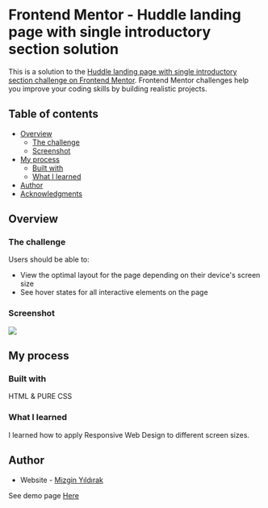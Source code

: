 # Frontend Mentor - Huddle landing page with single introductory section solution

This is a solution to the [Huddle landing page with single introductory section challenge on Frontend Mentor](https://www.frontendmentor.io/challenges/huddle-landing-page-with-a-single-introductory-section-B_2Wvxgi0). Frontend Mentor challenges help you improve your coding skills by building realistic projects. 

## Table of contents

- [Overview](#overview)
  - [The challenge](#the-challenge)
  - [Screenshot](#screenshot)
- [My process](#my-process)
  - [Built with](#built-with)
  - [What I learned](#what-i-learned)
- [Author](#author)
- [Acknowledgments](#acknowledgments)



## Overview

### The challenge

Users should be able to:

- View the optimal layout for the page depending on their device's screen size
- See hover states for all interactive elements on the page

### Screenshot

![](./https://raw.githubusercontent.com/MizginYildirak/PRACTICE/main/huddle-landing-page-with-single-introductory-section-master/images/SharedScreenshot.jpg)

## My process

### Built with

HTML & PURE CSS

### What I learned

I learned how to apply Responsive Web Design to different screen sizes.

## Author

- Website - [Mizgin Yıldırak](https://github.com/MizginYildirak)

See demo page [Here](https://mizginyildirak.github.io/huddlepage/)
